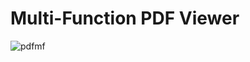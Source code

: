 # Multi-Function PDF Viewer
![pdfmf](https://github.com/UKVeteran/Multi-Function-PDF-Viewer/assets/39216339/4243c081-e379-4bb5-a340-9656039c668a)

